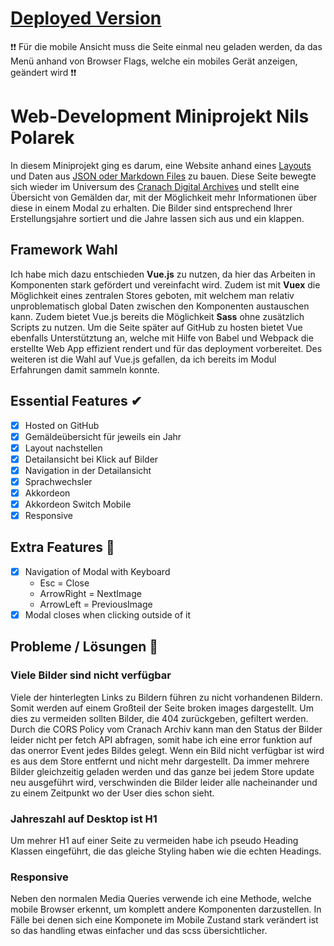 # [Deployed Version](https://mi-classroom.github.io/miniprojekt-n-pola/)
❗❗ Für die mobile Ansicht muss die Seite einmal neu geladen werden, da das Menü anhand von Browser Flags, welche ein mobiles Gerät anzeigen, geändert wird ❗❗

# Web-Development Miniprojekt Nils Polarek
In diesem Miniprojekt ging es darum, eine Website anhand eines [Layouts](https://github.com/mi-classroom/content-pack-wd-miniprojekt-2020/tree/master/layouts) und Daten aus [JSON oder Markdown Files](https://github.com/mi-classroom/content-pack-wd-miniprojekt-2020/tree/master/data) zu bauen. Diese Seite bewegte sich wieder im Universum des [Cranach Digital Archives](http://lucascranach.org/) und stellt eine Übersicht von Gemälden dar, mit der Möglichkeit mehr Informationen über diese in einem Modal zu erhalten. Die Bilder sind entsprechend Ihrer Erstellungsjahre sortiert und die Jahre lassen sich aus und ein klappen.

## Framework Wahl
Ich habe mich dazu entschieden <b>Vue.js</b> zu nutzen, da hier das Arbeiten in Komponenten stark gefördert und vereinfacht wird. Zudem ist mit <b>Vuex</b> die Möglichkeit eines zentralen Stores geboten, mit welchem man relativ unproblematisch global Daten zwischen den Komponenten austauschen kann. Zudem bietet Vue.js bereits die Möglichkeit <b>Sass</b> ohne zusätzlich Scripts zu nutzen. Um die Seite später auf GitHub zu hosten bietet Vue ebenfalls Unterstütztung an, welche mit Hilfe von Babel und Webpack die erstellte Web App effizient rendert und für das deployment vorbereitet. Des weiteren ist die Wahl auf Vue.js gefallen, da ich bereits im Modul Erfahrungen damit sammeln konnte.

## Essential Features ✔
* [x] Hosted on GitHub
* [x] Gemäldeübersicht für jeweils ein Jahr
* [x] Layout nachstellen
* [x] Detailansicht bei Klick auf Bilder
* [x] Navigation in der Detailansicht
* [X] Sprachwechsler
* [x] Akkordeon
* [x] Akkordeon Switch Mobile
* [x] Responsive

## Extra Features 🚀
* [X] Navigation of Modal with Keyboard
  * Esc = Close
  * ArrowRight = NextImage
  * ArrowLeft = PreviousImage
* [X] Modal closes when clicking outside of it

## Probleme / Lösungen 🔎
### Viele Bilder sind nicht verfügbar
Viele der hinterlegten Links zu Bildern führen zu nicht vorhandenen Bildern. Somit werden auf einem Großteil der Seite broken images dargestellt.
Um dies zu vermeiden sollten Bilder, die 404 zurückgeben, gefiltert werden. Durch die CORS Policy vom Cranach Archiv kann man den Status der Bilder leider nicht per fetch API abfragen, somit habe ich eine error funktion auf das onerror Event jedes Bildes gelegt. Wenn ein Bild nicht verfügbar ist wird es aus dem Store entfernt und nicht mehr dargestellt.
Da immer mehrere Bilder gleichzeitig geladen werden und das ganze bei jedem Store update neu ausgeführt wird, verschwinden die Bilder leider alle nacheinander und zu einem Zeitpunkt wo der User dies schon sieht.

### Jahreszahl auf Desktop ist H1
Um mehrer H1 auf einer Seite zu vermeiden habe ich pseudo Heading Klassen eingeführt, die das gleiche Styling haben wie die echten Headings.

### Responsive
Neben den normalen Media Queries verwende ich eine Methode, welche mobile Browser erkennt, um komplett andere Komponenten darzustellen. In Fälle bei denen sich eine Komponete im Mobile Zustand stark verändert ist so das handling etwas einfacher und das scss übersichtlicher.
